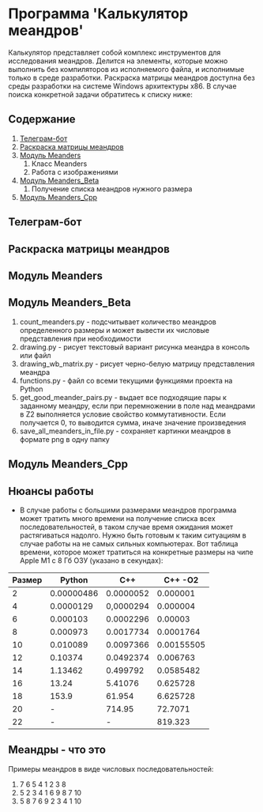 # Программа 'Калькулятор меандров'

Калькулятор представляет собой комплекс инструментов для исследования меандров. Делится на элементы, которые можно
выполнить без компиляторов из исполняемого файла, и исполнимые только в среде разработки. Раскраска матрицы меандров
доступна без среды разработки на системе Windows архитектуры x86. В случае поиска конкретной задачи обратитесь к списку
ниже:

## Содержание
1. [Телеграм-бот](#телеграм-бот)
2. [Раскраска матрицы меандров](#раскраска-матрицы-меандров)
3. [Модуль Meanders](#модуль-meanders)
   1. Класс Meanders
   2. Работа с изображениями
4. [Модуль Meanders_Beta](#модуль-meanders_beta)
   1. Получение списка меандров нужного размера
5. [Модуль Meanders_Cpp](#модуль-meanders_cpp)

## Телеграм-бот

## Раскраска матрицы меандров

## Модуль Meanders

## Модуль Meanders_Beta

1. count_meanders.py - подсчитывает количество меандров определенного размеры и может вывести их числовые представления
при необходимости
2. drawing.py - рисует текстовый вариант рисунка меандра в консоль или файл
3. drawing_wb_matrix.py - рисует черно-белую матрицу представления меандра
4. functions.py - файл со всеми текущими функциями проекта на Python
5. get_good_meander_pairs.py - выдает все подходящие пары к заданному меандру, если при перемножении в поле над
меандрами в Z2 выполняется условие свойство коммутативности. Если получается 0, то выводится сумма, иначе значение
произведения
6. save_all_meanders_in_file.py - сохраняет картинки меандров в формате png в одну папку

## Модуль Meanders_Cpp

## Нюансы работы

- В случае работы с большими размерами меандров программа может тратить много времени на получение списка всех
последовательностей, в таком случае время ожидания может растягиваться надолго. Нужно быть готовым к таким ситуациям в
случае работы на не самых сильных компьютерах. Вот таблица времени, которое может
тратиться на конкретные размеры на чипе Apple M1 с 8 Гб ОЗУ (указано в секундах):

| Размер | Python     | C++       | C++ -O2     |
|--------|------------|-----------|-------------|
| 2      | 0.00000486 | 0.0000052 | 0.000001    |
| 4      | 0.0000129  | 0,0000294 | 0.000004    |
| 6      | 0.000103   | 0.0002296 | 0.00003     |
| 8      | 0.000973   | 0.0017734 | 0.0001764   |
| 10     | 0.010089   | 0.0097366 | 0.00155505  |
| 12     | 0.10374    | 0.0492374 | 0.006763    |
| 14     | 1.13462    | 0.499792  | 0.0585482   |
| 16     | 13.24      | 5.41076   | 0.625728    |
| 18     | 153.9      | 61.954    | 6.625728    |
| 20     | -          | 714.95    | 72.7071     |
| 22     | -          | -         | 819.323     |

## Меандры - что это

Примеры меандров в виде числовых последовательностей:

1. 7 6 5 4 1 2 3 8
2. 5 2 3 4 1 6 9 8 7 10
3. 5 8 7 6 9 2 3 4 1 10
